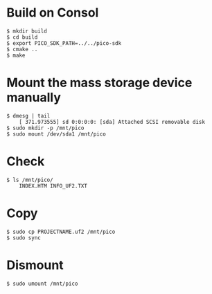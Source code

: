 # Build on Consol
    $ mkdir build
    $ cd build
    $ export PICO_SDK_PATH=../../pico-sdk
    $ cmake ..
    $ make
# Mount the mass storage device manually
    $ dmesg | tail
        [ 371.973555] sd 0:0:0:0: [sda] Attached SCSI removable disk
    $ sudo mkdir -p /mnt/pico
    $ sudo mount /dev/sda1 /mnt/pico
# Check
    $ ls /mnt/pico/
        INDEX.HTM INFO_UF2.TXT
# Copy
    $ sudo cp PROJECTNAME.uf2 /mnt/pico
    $ sudo sync
# Dismount
    $ sudo umount /mnt/pico